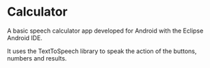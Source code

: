 # Calculator
A basic speech calculator app developed for Android with the Eclipse Android IDE.

It uses the TextToSpeech library to speak the action of the buttons, numbers and results.
